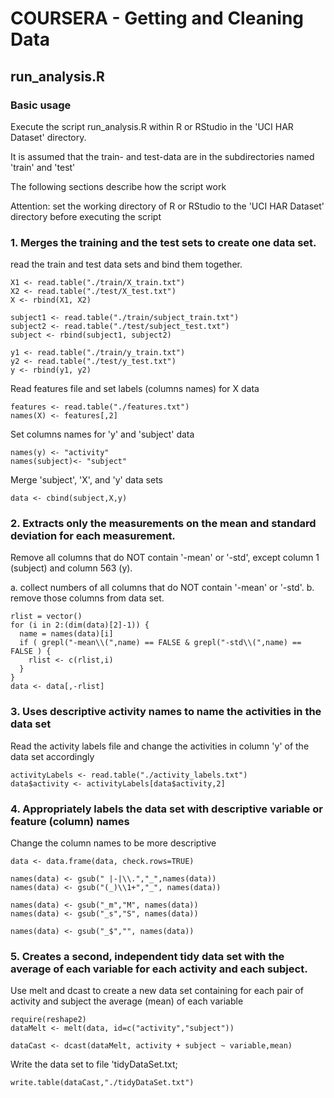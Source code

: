 COURSERA - Getting and Cleaning Data
====================================

## run_analysis.R

### Basic usage

Execute the script run_analysis.R within R or RStudio 
in the 'UCI HAR Dataset' directory.

It is assumed that the train- and test-data are in the subdirectories
named 'train' and 'test'

The following sections describe how the script work

Attention: set the working directory of R or RStudio to the 'UCI HAR Dataset' directory
before executing the script

### 1. Merges the training and the test sets to create one data set.

read the train and test data sets and bind them together.

```
X1 <- read.table("./train/X_train.txt")
X2 <- read.table("./test/X_test.txt")
X <- rbind(X1, X2)

subject1 <- read.table("./train/subject_train.txt")
subject2 <- read.table("./test/subject_test.txt")
subject <- rbind(subject1, subject2)

y1 <- read.table("./train/y_train.txt")
y2 <- read.table("./test/y_test.txt")
y <- rbind(y1, y2)
```

Read features file and set labels (columns names) for X data
```
features <- read.table("./features.txt")
names(X) <- features[,2]
```

Set columns names for 'y' and 'subject' data
```
names(y) <- "activity"
names(subject)<- "subject"
```

Merge 'subject', 'X', and 'y' data sets
```
data <- cbind(subject,X,y)
```

### 2. Extracts only the measurements on the mean and standard deviation for each measurement.

Remove all columns that do NOT contain '-mean' or '-std', except column 1 (subject) and column 563 (y).

a. collect numbers of all columns that do NOT contain '-mean' or '-std'.
b. remove those columns from data set.

```
rlist = vector()
for (i in 2:(dim(data)[2]-1)) {
  name = names(data)[i]
  if ( grepl("-mean\\(",name) == FALSE & grepl("-std\\(",name) == FALSE ) {
    rlist <- c(rlist,i)
  }
}
data <- data[,-rlist]
```

### 3. Uses descriptive activity names to name the activities in the data set

Read the activity labels file and change the activities in column 'y' of the data set accordingly

```
activityLabels <- read.table("./activity_labels.txt")
data$activity <- activityLabels[data$activity,2]
```


### 4. Appropriately labels the data set with descriptive variable or feature (column) names

Change the column names to be more descriptive


```
data <- data.frame(data, check.rows=TRUE)

names(data) <- gsub(" |-|\\.","_",names(data))
names(data) <- gsub("(_)\\1+","_", names(data))

names(data) <- gsub("_m","M", names(data))
names(data) <- gsub("_s","S", names(data))

names(data) <- gsub("_$","", names(data))
```

### 5. Creates a second, independent tidy data set with the average of each variable for each activity and each subject.

Use melt and dcast to create a new data set containing for each pair of activity and subject
the average (mean) of each variable

```
require(reshape2)
dataMelt <- melt(data, id=c("activity","subject"))

dataCast <- dcast(dataMelt, activity + subject ~ variable,mean)
```

Write the data set to file 'tidyDataSet.txt;
```
write.table(dataCast,"./tidyDataSet.txt")
```
